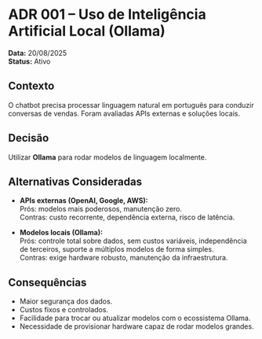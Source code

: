 # ADR 001 – Uso de Inteligência Artificial Local (Ollama)

**Data:** 20/08/2025  
**Status:** Ativo

## Contexto

O chatbot precisa processar linguagem natural em português para conduzir conversas de vendas. Foram avaliadas APIs externas e soluções locais.

## Decisão

Utilizar **Ollama** para rodar modelos de linguagem localmente.

## Alternativas Consideradas

- **APIs externas (OpenAI, Google, AWS):**  
  Prós: modelos mais poderosos, manutenção zero.  
  Contras: custo recorrente, dependência externa, risco de latência.

- **Modelos locais (Ollama):**  
  Prós: controle total sobre dados, sem custos variáveis, independência de terceiros, suporte a múltiplos modelos de forma simples.  
  Contras: exige hardware robusto, manutenção da infraestrutura.

## Consequências

- Maior segurança dos dados.
- Custos fixos e controlados.
- Facilidade para trocar ou atualizar modelos com o ecossistema Ollama.
- Necessidade de provisionar hardware capaz de rodar modelos grandes.
